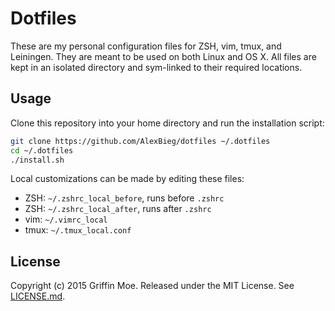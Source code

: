 # Dotfiles

These are my personal configuration files for ZSH, vim, tmux, and Leiningen.
They are meant to be used on both Linux and OS X. All files are kept in an
isolated directory and sym-linked to their required locations.

## Usage

Clone this repository into your home directory and run the installation script:

```sh
git clone https://github.com/AlexBieg/dotfiles ~/.dotfiles
cd ~/.dotfiles
./install.sh
```

Local customizations can be made by editing these files:
  
* ZSH: `~/.zshrc_local_before`, runs before `.zshrc`
* ZSH: `~/.zshrc_local_after`, runs after `.zshrc`
* vim: `~/.vimrc_local`
* tmux: `~/.tmux_local.conf`

## License

Copyright (c) 2015 Griffin Moe. Released under the MIT License. See [LICENSE.md][license].

[license]: LICENSE.md
